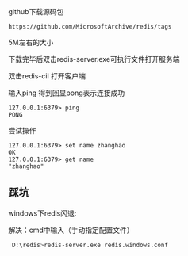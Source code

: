 github下载源码包

```url
https://github.com/MicrosoftArchive/redis/tags
```

5M左右的大小

下载完毕后双击redis-server.exe可执行文件打开服务端



双击redis-cil 打开客户端

输入ping 得到回显pong表示连接成功

```redis
127.0.0.1:6379> ping
PONG
```

尝试操作

```redis
127.0.0.1:6379> set name zhanghao
OK
127.0.0.1:6379> get name
"zhanghao"
```



## 踩坑

windows下redis闪退:

解决：cmd中输入（手动指定配置文件）

```bash
 D:\redis>redis-server.exe redis.windows.conf
```

